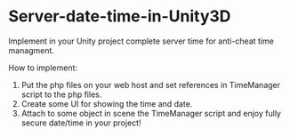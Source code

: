 # Server-date-time-in-Unity3D
Implement in your Unity project complete server time for anti-cheat time managment.

How to implement:
1. Put the php files on your web host and set references in TimeManager script to the php files.
2. Create some UI for showing the time and date.
2. Attach to some object in scene the TimeManager script and enjoy fully secure date/time in your project!
